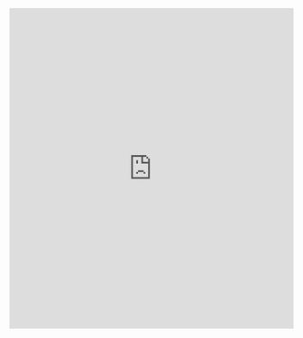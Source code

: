<p><iframe allowfullscreen width="100%" height="569" class="google-slides-iframe" frameborder="0" scrolling="no" src="https://docs.google.com/presentation/d/e/2PACX-1vS9LyqIqEs4CWwHl-YFpJlkD4UDKD6QqN-KGeosw7hjKTPgVivbwHI3zxULtBUwNE2bSO2o5t-Egv1T/embed?start=false&amp;loop=false&amp;delayms=3000"></iframe></p>